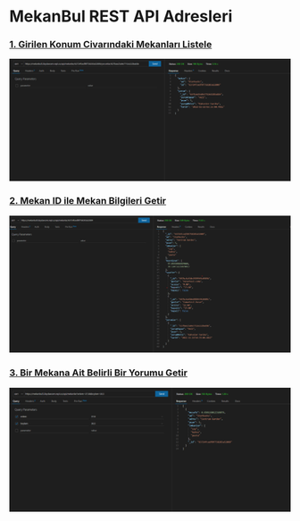 # MekanBul REST API Adresleri

### [1. Girilen Konum Civarındaki Mekanları Listele](https://mekanbul5.ilaydaecem.repl.co/api/mekanlar?enlem=37.8&boylam=30.5)
![1](./resimler/koordinat.png)

### [2. Mekan ID ile Mekan Bilgileri Getir](https://mekanbul5.ilaydaecem.repl.co/api/mekanlar/63724fcedf0f758203a52009)
![2](./resimler/mekanlar.png)

### [3. Bir Mekana Ait Belirli Bir Yorumu Getir](https://mekanbul5.ilaydaecem.repl.co/api/mekanlar/63724fcedf0f758203a52009/yorumlar/637bae25a9e7712e222badde6)
![3](./resimler/yorumlar.png)